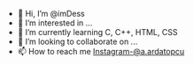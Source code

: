 - 👋 Hi, I’m @imDess
- 👀 I’m interested in ...
- 🌱 I’m currently learning  C, C++, HTML, CSS
- 💞️ I’m looking to collaborate on ...
- 📫 How to reach me Instagram-@a.ardatopcu

<!---
imDess/imDess is a ✨ special ✨ repository because its `README.md` (this file) appears on your GitHub profile.
You can click the Preview link to take a look at your changes.
--->
